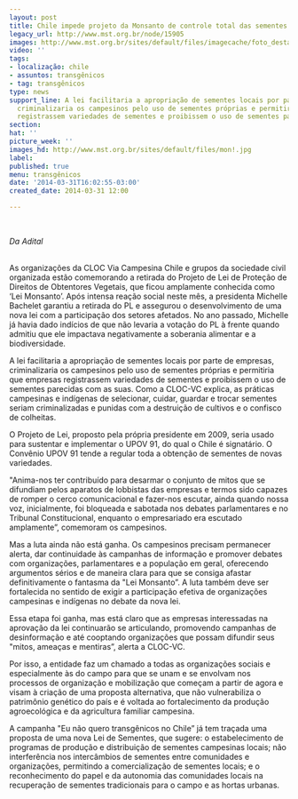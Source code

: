 ```yaml
---
layout: post
title: Chile impede projeto da Monsanto de controle total das sementes transgênicas
legacy_url: http://www.mst.org.br/node/15905
images: http://www.mst.org.br/sites/default/files/imagecache/foto_destaque/mon!.jpg
video: ''
tags:
- localização: chile
- assuntos: transgênicos
- tag: transgênicos
type: news
support_line: A lei facilitaria a apropriação de sementes locais por parte de empresas,
  criminalizaria os campesinos pelo uso de sementes próprias e permitiria que empresas
  registrassem variedades de sementes e proibissem o uso de sementes parecidas.
section: 
hat: ''
picture_week: ''
images_hd: http://www.mst.org.br/sites/default/files/mon!.jpg
label: 
published: true
menu: transgênicos
date: '2014-03-31T16:02:55-03:00'
created_date: 2014-03-31 12:00

---
```

<p>&nbsp;</p><p><em>Da Adital<br><br type="_moz"></em></p><p>As organizações da CLOC Via Campesina Chile e grupos da sociedade civil organizada estão comemorando a retirada do Projeto de Lei de Proteção de Direitos de Obtentores Vegetais, que ficou amplamente conhecida como ‘Lei Monsanto’. Após intensa reação social neste mês, a presidenta Michelle Bachelet garantiu a retirada do PL e assegurou o desenvolvimento de uma nova lei com a participação dos setores afetados. No ano passado, Michelle já havia dado indícios de que não levaria a votação do PL à frente quando admitiu que ele impactava negativamente a soberania alimentar e a biodiversidade.</p><p>A lei facilitaria a apropriação de sementes locais por parte de empresas, criminalizaria os campesinos pelo uso de sementes próprias e permitiria que empresas registrassem variedades de sementes e proibissem o uso de sementes parecidas com as suas. Como a CLOC-VC explica, as práticas campesinas e indígenas de selecionar, cuidar, guardar e trocar sementes seriam criminalizadas e punidas com a destruição de cultivos e o confisco de colheitas.</p><p>O Projeto de Lei, proposto pela própria presidente em 2009, seria usado para sustentar e implementar o UPOV 91, do qual o Chile é signatário. O Convênio UPOV 91 tende a regular toda a obtenção de sementes de novas variedades.</p><p>"Anima-nos ter contribuído para desarmar o conjunto de mitos que se difundiam pelos aparatos de lobbistas das empresas e termos sido capazes de romper o cerco comunicacional e fazer-nos escutar, ainda quando nossa voz, inicialmente, foi bloqueada e sabotada nos debates parlamentares e no Tribunal Constitucional, enquanto o empresariado era escutado amplamente”, comemoram os campesinos.</p><p>Mas a luta ainda não está ganha. Os campesinos precisam permanecer alerta, dar continuidade às campanhas de informação e promover debates com organizações, parlamentares e a população em geral, oferecendo argumentos sérios e de maneira clara para que se consiga afastar definitivamente o fantasma da "Lei Monsanto”. A luta também deve ser fortalecida no sentido de exigir a participação efetiva de organizações campesinas e indígenas no debate da nova lei.</p><p>Essa etapa foi ganha, mas está claro que as empresas interessadas na aprovação da lei continuarão se articulando, promovendo campanhas de desinformação e até cooptando organizações que possam difundir seus "mitos, ameaças e mentiras”, alerta a CLOC-VC.</p><p>Por isso, a entidade faz um chamado a todas as organizações sociais e especialmente às do campo para que se unam e se envolvam nos processos de organização e mobilização que começam a partir de agora e visam à criação de uma proposta alternativa, que não vulnerabiliza o patrimônio genético do país e é voltada ao fortalecimento da produção agroecológica e da agricultura familiar campesina.</p><p>A campanha "Eu não quero transgênicos no Chile” já tem traçada uma proposta de uma nova Lei de Sementes, que sugere: o estabelecimento de programas de produção e distribuição de sementes campesinas locais; não interferência nos intercâmbios de sementes entre comunidades e organizações, permitindo a comercialização de sementes locais; e o reconhecimento do papel e da autonomia das comunidades locais na recuperação de sementes tradicionais para o campo e as hortas urbanas.</p><p>&nbsp;</p><p>&nbsp;</p>
